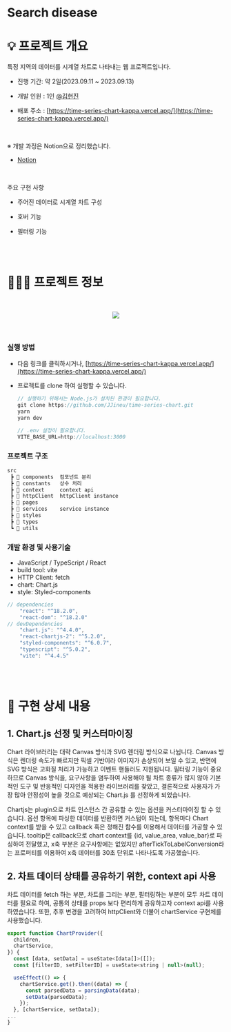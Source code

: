 # Search disease

# 💡 프로젝트 개요

특정 지역의 데이터를 시계열 차트로 나타내는 웹 프로젝트입니다.

- 진행 기간: 약 2일(2023.09.11 ~ 2023.09.13)

- 개발 인원 : 1인 [@김현진](https://github.com/JJineu)

- 배포 주소 : [https://time-series-chart-kappa.vercel.app/](https://time-series-chart-kappa.vercel.app/)

<br>

※ 개발 과정은 Notion으로 정리했습니다.

- [Notion](https://ongoingjin.notion.site/week-04-stand-alone-08b970d640af4fa1aef2a6080dbe1bcc?pvs=4)

<br>

주요 구현 사항

- 주어진 데이터로 시계열 차트 구성

- 호버 기능

- 필터링 기능

<br>

<br>

# 🧑🏻‍💻 프로젝트 정보

<br>
<p align='center'>
<img src='https://github.com/JJineu/time-series-chart/assets/96639305/b23b5ab8-62c0-40a7-ab90-ab0d838a3c5f'>
</p>
<br>

### 실행 방법

- 다음 링크를 클릭하시거나, [https://time-series-chart-kappa.vercel.app/](https://time-series-chart-kappa.vercel.app/)

- 프로젝트를 clone 하여 실행할 수 있습니다.

  ```jsx
  // 실행하기 위해서는 Node.js가 설치된 환경이 필요합니다.
  git clone https://github.com/JJineu/time-series-chart.git
  yarn
  yarn dev
  ```

  ```jsx
  // .env 설정이 필요합니다.
  VITE_BASE_URL=http://localhost:3000
  ```

### 프로젝트 구조

```jsx
src
 ┣ 📂 components  컴포넌트 분리
 ┣ 📂 constants   상수 처리
 ┣ 📂 context     context api
 ┣ 📂 httpClient  httpClient instance
 ┣ 📂 pages
 ┣ 📂 services    service instance
 ┣ 📂 styles
 ┣ 📂 types
 ┗ 📂 utils

```

### 개발 환경 및 사용기술

- JavaScript / TypeScript / React
- build tool: vite
- HTTP Client: fetch
- chart: Chart.js
- style: Styled-components

```jsx
// dependencies
    "react": "^18.2.0",
    "react-dom": "^18.2.0"
// devDependencies
    "chart.js": "^4.4.0",
    "react-chartjs-2": "^5.2.0",
    "styled-components": "^6.0.7",
    "typescript": "^5.0.2",
    "vite": "^4.4.5"
```

<br>
<br>

# 📝 구현 상세 내용

## 1. Chart.js 선정 및 커스터마이징

Chart 라이브러리는 대략 Canvas 방식과 SVG 렌더링 방식으로 나뉩니다. Canvas 방식은 렌더링 속도가 빠르지만 픽셀 기반이라 이미지가 손상되어 보일 수 있고, 반면에 SVG 방식은 고화질 처리가 가능하고 이벤트 핸들러도 지원됩니다.
필터링 기능이 중요하므로 Canvas 방식을, 요구사항을 염두하여 사용해야 될 차트 종류가 많지 않아 기본적인 도구 및 반응적인 디자인을 적용한 라이브러리를 찾았고, 결론적으로 사용자가 가장 많아 안정성이 높을 것으로 예상되는 Chart.js 를 선정하게 되었습니다.

Chartjs는 plugin으로 차트 인스턴스 간 공유할 수 있는 옵션을 커스터마이징 할 수 있습니다. 옵션 항목에 파싱한 데이터를 반환하면 커스텀이 되는데, 항목마다 Chart context를 받을 수 있고 callback 혹은 정해진 함수를 이용해서 데이터를 가공할 수 있습니다.
tooltip은 callback으로 chart context를 {id, value_area, value_bar}로 파싱하여 전달했고, x축 부분은 요구사항에는 없었지만 afterTickToLabelConversion라는 프로퍼티를 이용하여 x축 데이터를 30초 단위로 나타나도록 가공했습니다.

## 2. 차트 데이터 상태를 공유하기 위한, context api 사용

차트 데이터를 fetch 하는 부분, 차트를 그리는 부분, 필터링하는 부분이 모두 차트 데이터를 필요로 하여,
공통의 상태를 props 보다 편리하게 공유하고자 context api를 사용하였습니다.
또한, 추후 변경을 고려하여 httpClient와 더불어 chartService 구현체를 사용했습니다.

```jsx
export function ChartProvider({
  children,
  chartService,
}) {
  const [data, setData] = useState<Idata[]>([]);
  const [filterID, setFilterID] = useState<string | null>(null);

  useEffect(() => {
    chartService.get().then((data) => {
      const parsedData = parsingData(data);
      setData(parsedData);
    });
  }, [chartService, setData]);
...
}
```
